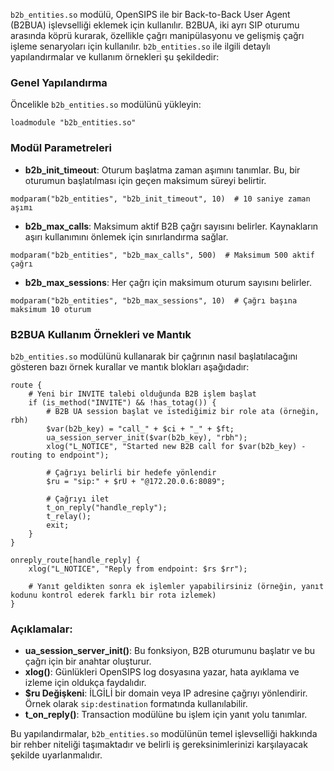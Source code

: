 `b2b_entities.so` modülü, OpenSIPS ile bir Back-to-Back User Agent (B2BUA) işlevselliği eklemek için kullanılır. B2BUA, iki ayrı SIP oturumu arasında köprü kurarak, özellikle çağrı manipülasyonu ve gelişmiş çağrı işleme senaryoları için kullanılır. `b2b_entities.so` ile ilgili detaylı yapılandırmalar ve kullanım örnekleri şu şekildedir:

### Genel Yapılandırma

Öncelikle `b2b_entities.so` modülünü yükleyin:

```plaintext
loadmodule "b2b_entities.so"
```

### Modül Parametreleri

- **b2b_init_timeout**: Oturum başlatma zaman aşımını tanımlar. Bu, bir oturumun başlatılması için geçen maksimum süreyi belirtir.

```plaintext
modparam("b2b_entities", "b2b_init_timeout", 10)  # 10 saniye zaman aşımı
```

- **b2b_max_calls**: Maksimum aktif B2B çağrı sayısını belirler. Kaynakların aşırı kullanımını önlemek için sınırlandırma sağlar.

```plaintext
modparam("b2b_entities", "b2b_max_calls", 500)  # Maksimum 500 aktif çağrı
```

- **b2b_max_sessions**: Her çağrı için maksimum oturum sayısını belirler.

```plaintext
modparam("b2b_entities", "b2b_max_sessions", 10)  # Çağrı başına maksimum 10 oturum
```

### B2BUA Kullanım Örnekleri ve Mantık

`b2b_entities.so` modülünü kullanarak bir çağrının nasıl başlatılacağını gösteren bazı örnek kurallar ve mantık blokları aşağıdadır:

```plaintext
route {
    # Yeni bir INVITE talebi olduğunda B2B işlem başlat
    if (is_method("INVITE") && !has_totag()) {
        # B2B UA session başlat ve istediğimiz bir role ata (örneğin, rbh)
        $var(b2b_key) = "call_" + $ci + "_" + $ft;
        ua_session_server_init($var(b2b_key), "rbh");
        xlog("L_NOTICE", "Started new B2B call for $var(b2b_key) - routing to endpoint");

        # Çağrıyı belirli bir hedefe yönlendir
        $ru = "sip:" + $rU + "@172.20.0.6:8089";

        # Çağrıyı ilet
        t_on_reply("handle_reply");
        t_relay();
        exit;
    }
}

onreply_route[handle_reply] {
    xlog("L_NOTICE", "Reply from endpoint: $rs $rr");

    # Yanıt geldikten sonra ek işlemler yapabilirsiniz (örneğin, yanıt kodunu kontrol ederek farklı bir rota izlemek)
}

```

### Açıklamalar:

- **ua_session_server_init()**: Bu fonksiyon, B2B oturumunu başlatır ve bu çağrı için bir anahtar oluşturur.
- **xlog()**: Günlükleri OpenSIPS log dosyasına yazar, hata ayıklama ve izleme için oldukça faydalıdır.
- **$ru Değişkeni**: İLGİLİ bir domain veya IP adresine çağrıyı yönlendirir. Örnek olarak `sip:destination` formatında kullanılabilir.
- **t_on_reply()**: Transaction modülüne bu işlem için yanıt yolu tanımlar.

Bu yapılandırmalar, `b2b_entities.so` modülünün temel işlevselliği hakkında bir rehber niteliği taşımaktadır ve belirli iş gereksinimlerinizi karşılayacak şekilde uyarlanmalıdır.